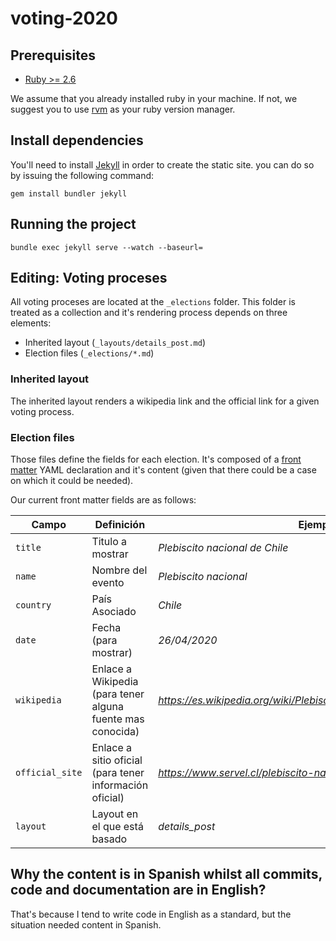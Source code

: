 # voting-2020

## Prerequisites
* [Ruby >= 2.6 ](https://www.ruby-lang.org/es/)

We assume that you already installed ruby in your machine. If not, we suggest you to use [rvm](https://rvm.io/) as your ruby version manager.

## Install dependencies
You'll need to install [Jekyll](https://jekyllrb.com/) in order to create the static site. you can do so by issuing the following command:

```
gem install bundler jekyll
```

## Running the project

```
bundle exec jekyll serve --watch --baseurl=
```

## Editing: Voting proceses

All voting proceses are located at the `_elections` folder. This folder is treated as a collection and it's rendering process depends on three elements:
* Inherited layout (`_layouts/details_post.md`)
* Election files (`_elections/*.md`)

### Inherited layout
The inherited layout renders a wikipedia link and the official link for a given voting process.

### Election files
Those files define the fields for each election. It's composed of a  [front matter](https://jekyllrb.com/docs/front-matter/) YAML declaration and it's content (given that there could be a case on which it could be needed).

Our current front matter fields are as follows:

| Campo | Definición| Ejemplo |
|- |-|-|
|`title` |  Titulo a mostrar | *Plebiscito nacional de Chile* |
|`name` |  Nombre del evento | *Plebiscito nacional* |
|`country` | País Asociado | *Chile* |
|`date` | Fecha (para mostrar) | *26/04/2020* |
|`wikipedia` | Enlace a Wikipedia (para tener alguna fuente mas conocida) | *https://es.wikipedia.org/wiki/Plebiscito_nacional_de_Chile_de_2020* |
|`official_site` | Enlace a sitio oficial (para tener información  oficial) | *https://www.servel.cl/plebiscito-nacional-2020/* |
|`layout` | Layout en el que está basado | *details_post* |

## Why the content is in Spanish whilst all commits, code and documentation are in English?

That's because I tend to write code in English as a standard, but the situation needed content in Spanish. 
